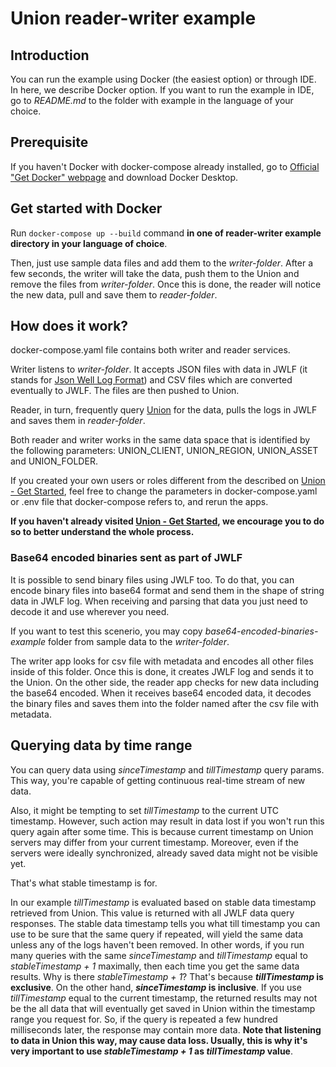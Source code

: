 # Union reader-writer example

## Introduction
You can run the example using Docker (the easiest option) or through IDE.
In here, we describe Docker option.
If you want to run the example in IDE, go to *README.md* to the folder with example in the language of your choice.

## Prerequisite
If you haven't Docker with docker-compose already installed, go to [Official "Get Docker" webpage](https://docs.docker.com/get-docker/) 
and download Docker Desktop.

## Get started with Docker
Run `docker-compose up --build` command **in one of reader-writer example directory in your language of choice**.

Then, just use sample data files and add them to the *writer-folder*.
After a few seconds, the writer will take the data, push them to the Union and remove the files from *writer-folder*.
Once this is done, the reader will notice the new data, pull and save them to *reader-folder*.

## How does it work?
docker-compose.yaml file contains both writer and reader services.

Writer listens to *writer-folder*. It accepts JSON files with data in JWLF (it stands for [Json Well Log Format](https://jsonwelllogformat.org/)) 
and CSV files which are converted eventually to JWLF. The files are then pushed to Union.

Reader, in turn, frequently query [Union](https://dev-dsp.southcentralus.cloudapp.azure.com) for the data,
pulls the logs in JWLF and saves them in *reader-folder*.

Both reader and writer works in the same data space that is identified by the following parameters:
UNION_CLIENT, UNION_REGION, UNION_ASSET and UNION_FOLDER.

If you created your own users or roles different from the described on [Union - Get Started](https://dev-dsp.southcentralus.cloudapp.azure.com/#get-started),
feel free to change the parameters in docker-compose.yaml or .env file that docker-compose refers to, and rerun the apps.

**If you haven't already visited [Union - Get Started](https://dev-dsp.southcentralus.cloudapp.azure.com/#get-started),
we encourage you to do so to better understand the whole process.**

### Base64 encoded binaries sent as part of JWLF
It is possible to send binary files using JWLF too. To do that, you can encode binary files into base64 format and send them in the shape of string data in JWLF log.
When receiving and parsing that data you just need to decode it and use wherever you need.

If you want to test this scenerio, you may copy *base64-encoded-binaries-example* folder from sample data to the *writer-folder*.

The writer app looks for csv file with metadata and encodes all other files inside of this folder.
Once this is done, it creates JWLF log and sends it to the Union. On the other side, the reader app checks for new data including the base64 encoded. When it receives base64 encoded data, it decodes the binary files and saves them into the folder named after the csv file with metadata. 


## Querying data by time range
You can query data using *sinceTimestamp* and *tillTimestamp* query params. This way, you're capable of getting continuous real-time stream of new data.

Also, it might be tempting to set *tillTimestamp* to the current UTC timestamp. However, such action may result in data lost if you won't run this query again after some time.
This is because current timestamp on Union servers may differ from your current timestamp. Moreover, even if the servers were ideally synchronized, already saved data might not be visible yet.

That's what stable timestamp is for.

In our example *tillTimestamp* is evaluated based on stable data timestamp retrieved from Union.
This value is returned with all JWLF data query responses.
The stable data timestamp tells you what till timestamp you can use to be sure that the same query if repeated, will yield the same data unless any of the logs haven't been removed.
In other words, if you run many queries with the same *sinceTimestamp* and *tillTimestamp* equal to *stableTimestamp + 1* maximally, then each time you get the same data results.
Why is there *stableTimestamp + 1*?
That's because ***tillTimestamp* is exclusive**.
On the other hand, ***sinceTimestamp* is inclusive**.
If you use *tillTimestamp* equal to the current timestamp, the returned results may not be the all data that will eventually get saved in Union within the timestamp range you request for.
So, if the query is repeated a few hundred milliseconds later, the response may contain more data.
**Note that listening to data in Union this way, may cause data loss. Usually, this is why it's very important to use *stableTimestamp + 1* as *tillTimestamp* value**.